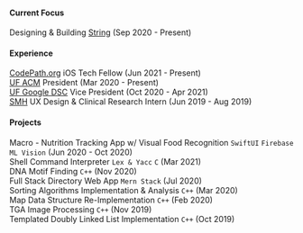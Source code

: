 #### Current Focus  
Designing & Building [String](https://app.string.link/) (Sep 2020 - Present)<br/>

#### Experience  
[CodePath.org](https://info.codepath.org/fall21techfellows) iOS Tech Fellow (Jun 2021 - Present)<br/>
[UF ACM](https://www.uf-acm.com/) President (Mar 2020 - Present)<br/>
[UF Google DSC](https://dsc.community.dev/university-of-florida/) Vice President (Oct 2020 - Apr 2021)<br/>
[SMH](https://www.smh.com/) UX Design & Clinical Research Intern (Jun 2019 - Aug 2019)<br/>

#### Projects  
Macro - Nutrition Tracking App w/ Visual Food Recognition `SwiftUI` `Firebase` `ML Vision` (Jun 2020 - Oct 2020)<br/>
Shell Command Interpreter `Lex & Yacc` `C` (Mar 2021)<br/>
DNA Motif Finding `C++` (Nov 2020)<br/>
Full Stack Directory Web App `Mern Stack` (Jul 2020)<br/>
Sorting Algorithms Implementation & Analysis `C++` (Mar 2020)<br/>
Map Data Structure Re-Implementation `C++` (Feb 2020)<br/>
TGA Image Processing `C++` (Nov 2019)<br/>
Templated Doubly Linked List Implementation `C++` (Oct 2019)<br/>
<!--
### Hi there 👋


**schwjustin/schwjustin** is a ✨ _special_ ✨ repository because its `README.md` (this file) appears on your GitHub profile.

Here are some ideas to get you started:

- 🔭 I’m currently working on ...
- 🌱 I’m currently learning ...
- 👯 I’m looking to collaborate on ...
- 🤔 I’m looking for help with ...
- 💬 Ask me about ...
- 📫 How to reach me: ...
- 😄 Pronouns: ...
- ⚡ Fun fact: ...
-->
